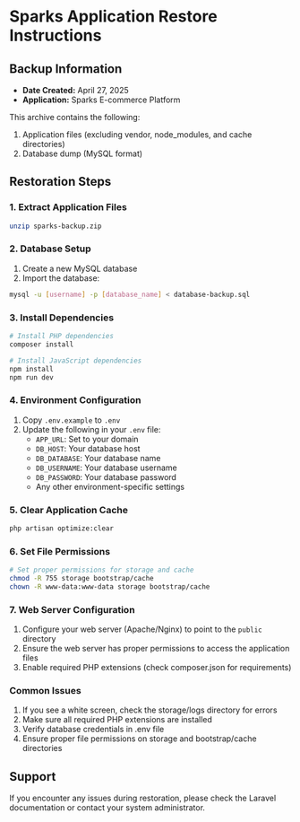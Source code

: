 # Sparks Application Restore Instructions

## Backup Information
- **Date Created:** April 27, 2025
- **Application:** Sparks E-commerce Platform

This archive contains the following:
1. Application files (excluding vendor, node_modules, and cache directories)
2. Database dump (MySQL format)

## Restoration Steps

### 1. Extract Application Files
```bash
unzip sparks-backup.zip
```

### 2. Database Setup
1. Create a new MySQL database
2. Import the database:
```bash
mysql -u [username] -p [database_name] < database-backup.sql
```

### 3. Install Dependencies
```bash
# Install PHP dependencies
composer install

# Install JavaScript dependencies
npm install
npm run dev
```

### 4. Environment Configuration
1. Copy `.env.example` to `.env`
2. Update the following in your `.env` file:
   - `APP_URL`: Set to your domain
   - `DB_HOST`: Your database host
   - `DB_DATABASE`: Your database name
   - `DB_USERNAME`: Your database username
   - `DB_PASSWORD`: Your database password
   - Any other environment-specific settings

### 5. Clear Application Cache
```bash
php artisan optimize:clear
```

### 6. Set File Permissions
```bash
# Set proper permissions for storage and cache
chmod -R 755 storage bootstrap/cache
chown -R www-data:www-data storage bootstrap/cache
```

### 7. Web Server Configuration
1. Configure your web server (Apache/Nginx) to point to the `public` directory
2. Ensure the web server has proper permissions to access the application files
3. Enable required PHP extensions (check composer.json for requirements)

### Common Issues
1. If you see a white screen, check the storage/logs directory for errors
2. Make sure all required PHP extensions are installed
3. Verify database credentials in .env file
4. Ensure proper file permissions on storage and bootstrap/cache directories

## Support
If you encounter any issues during restoration, please check the Laravel documentation or contact your system administrator.
